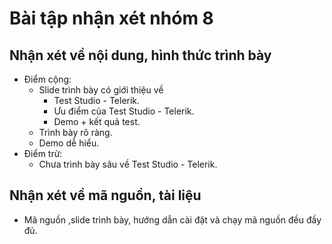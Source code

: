 # Bài tập nhận xét nhóm 8

## Nhận xét về nội dung, hình thức trình bày
- Điểm cộng:
  - Slide trình bày có giới thiệu về 
    + Test Studio - Telerik.
    + Ưu điểm của Test Studio - Telerik.
    + Demo + kết quả test.  
  - Trình bày rõ ràng.
  - Demo dễ hiểu.
- Điểm trừ:
  - Chưa trình bày sâu về Test Studio - Telerik.
## Nhận xét về mã nguồn, tài liệu
- Mã nguồn ,slide trình bày, hướng dẫn cài đặt và chạy mã nguồn đều đầy đủ.
